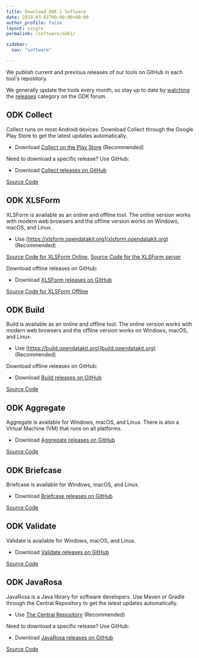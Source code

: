```yaml
---
title: Download ODK 1 Software
date: 2018-03-01T00:00:00+00:00
author_profile: false
layout: single
permalink: /software/odk1/

sidebar:
  nav: "software"

---
```


We publish current and previous releases of our tools on GitHub in each tool's repository. 

We generally update the tools every month, so stay up to date by [watching](https://forum.opendatakit.org/t/9066) the [releases](https://forum.opendatakit.org/c/releases) category on the ODK forum.

## ODK Collect

Collect runs on most Android devices. Download Collect through the Google Play Store to get the latest updates automatically.

* Download [Collect on the Play Store](https://play.google.com/store/apps/details?id=org.odk.collect.android) (Recommended)

Need to download a specific release? Use GitHub:

* Download [Collect releases on GitHub](https://github.com/opendatakit/collect/releases)

[Source Code](https://github.com/opendatakit/collect)

## ODK XLSForm

XLSForm is available as an online and offline tool. The online version works with modern web browsers and the offline version works on Windows, macOS, and Linux.

* Use [https://xlsform.opendatakit.org](xlsform.opendatakit.org) (Recommended)

[Source Code for XLSForm Online](https://github.com/opendatakit/xlsform-online), [Source Code for the XLSForm server](https://github.com/opendatakit/xlsform-server)

Download offline releases on GitHub:

* Download [XLSForm releases on GitHub](https://github.com/opendatakit/xlsform-offline/releases)

[Source Code for XLSForm Offline](https://github.com/opendatakit/xlsform-offline)

## ODK Build

Build is available as an online and offline tool. The online version works with modern web browsers and the offline version works on Windows, macOS, and Linux.

* Use [https://build.opendatakit.org](build.opendatakit.org) (Recommended)

Download offline releases on GitHub:

* Download [Build releases on GitHub](https://github.com/opendatakit/build/releases)

[Source Code](https://github.com/opendatakit/build)

## ODK Aggregate

Aggregate is available for Windows, macOS, and Linux. There is also a Virtual Machine (VM) that runs on all platforms. 

* Download [Aggregate releases on GitHub](https://github.com/opendatakit/aggregate/releases)

[Source Code](https://github.com/opendatakit/aggregate)

## ODK Briefcase

Briefcase is available for Windows, macOS, and Linux.

* Download [Briefcase releases on GitHub](https://github.com/opendatakit/briefcase/releases)

[Source Code](https://github.com/opendatakit/briefcase)

## ODK Validate

Validate is available for Windows, macOS, and Linux.

* Download [Validate releases on GitHub](https://github.com/opendatakit/validate/releases)

[Source Code](https://github.com/opendatakit/validate)

## ODK JavaRosa

JavaRosa is a Java library for software developers. Use Maven or Gradle through the Central Repository to get the latest updates automatically.

* Use [The Central Repository](https://search.maven.org/#search%7Cga%7C1%7Ca%3A%22opendatakit-javarosa%22) (Recommended)

Need to download a specific release? Use GitHub:

* Download [JavaRosa releases on GitHub](https://github.com/opendatakit/javarosa/releases)

[Source Code](https://github.com/opendatakit/javarosa)
